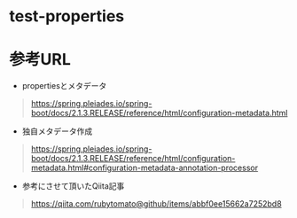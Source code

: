 # test-properties

# 参考URL
* propertiesとメタデータ  

> https://spring.pleiades.io/spring-boot/docs/2.1.3.RELEASE/reference/html/configuration-metadata.html


* 独自メタデータ作成  

> https://spring.pleiades.io/spring-boot/docs/2.1.3.RELEASE/reference/html/configuration-metadata.html#configuration-metadata-annotation-processor

* 参考にさせて頂いたQiita記事
> https://qiita.com/rubytomato@github/items/abbf0ee15662a7252bd8

